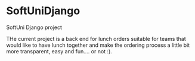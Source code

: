 # SoftUniDjango
SoftUni Django project

THe current project is a back end for lunch orders suitable for teams that would like to have lunch together and make the ordering process a little bit more transparent, easy and fun.... or not :).
